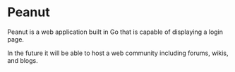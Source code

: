 # Peanut

Peanut is a web application built in Go that is capable of displaying a login page.

In the future it will be able to host a web community including forums, wikis, and blogs.
